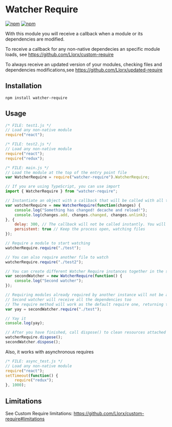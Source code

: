 # Watcher Require

[![npm](https://img.shields.io/npm/v/watcher-require.svg)](https://www.npmjs.com/package/watcher-require) [![npm](https://img.shields.io/npm/dm/watcher-require.svg)](https://www.npmjs.com/package/watcher-require)

With this module you will receive a callback when a module or its dependencies are modified.

To receive a callback for any non-native dependecies an specific module loads, see https://github.com/Llorx/custom-require

To always receive an updated version of your modules, checking files and dependencies modifications,see https://github.com/Llorx/updated-require

## Installation

`npm install watcher-require`

## Usage

```js
/* FILE: test1.js */
// Load any non-native module
require("react");
```

```js
/* FILE: test2.js */
// Load any non-native module
require("react");
require("redux");
```

```js
/* FILE: main.js */
// Load the module at the top of the entry point file
var WatcherRequire = require("watcher-require").WatcherRequire;

// If you are using TypeScript, you can use import
import { WatcherRequire } from "watcher-require";

// Instantiate an object with a callback that will be called with all the new changes
var watcherRequire = new WatcherRequire(function(changes) {
    console.log("Something has changed! decache and reload!");
    console.log(changes.add, changes.changed, changes.unlink);
}, {
    delay: 300, // The callback will not be called instantly. You will receive one callback per each bunch of files changed
    persistent: true // Keep the process open, watching files
});

// Require a module to start watching
watcherRequire.require("./test");

// You can also require another file to watch
watcherRequire.require("./test2");

// You can create different Watcher Require instances together in the same script
var secondWatcher = new WatcherRequire(function() {
    console.log("Second watcher");
});

// Requiring modules already required by another instance will not be a problem
// Second watcher will receive all the dependencies too
// The require method will work as the default require one, returning the exports contents
var yay = secondWatcher.require("./test");

// Yay it
console.log(yay);

// After you have finished, call dispose() to clean resources attached to modules
watcherRequire.dispose();
secondWatcher.dispose();
```

Also, it works with asynchronous requires
```js
/* FILE: async_test.js */
// Load any non-native module
require("react");
setTimeout(function() {
    require("redux");
}, 1000);
```

## Limitations

See Custom Require limitations: https://github.com/Llorx/custom-require#limitations